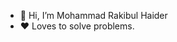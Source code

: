 - 👋 Hi, I’m Mohammad Rakibul Haider
- ❤️ Loves to solve problems.

<!---
phi-rakib/phi-rakib is a ✨ special ✨ repository because its `README.md` (this file) appears on your GitHub profile.
You can click the Preview link to take a look at your changes.
--->
